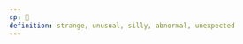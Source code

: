 ```yaml
---
sp: 󱤾
definition: strange, unusual, silly, abnormal, unexpected
---
```

<!-- nasa is about things that are a little whimsical or unexpected. it's things that dont fit an expected pattern. there's nothing inherently bad or good about something being nasa, it's just a description of how unexpected it was from your perspective -->
